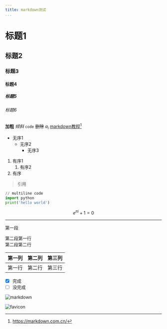 ```yaml
---
title: markdown测试
...
```



# 标题1

## 标题2

### 标题3

#### 标题4

##### 标题5

###### 标题6

**加粗** *倾斜* `code` ~~删除~~ $a_i$ [markdown教程](https://markdown.com.cn/)[^1]

* 无序1
  * 无序2
    * 无序3

1. 有序1
   1. 有序2
2. 有序

> 引用

```python
// multiline code
import python
print('hello world')
```

$$
e^{\pi i}+1=0
$$

---

第一段

第二段第一行  
第二段第二行

| 第一列 | 第二列 |第三列|
|:------|:------:|-----:|
| 第一行 | 第二行 |第三行|

- [x] 完成
- [ ] 没完成

![markdown](https://markdown.com.cn/hero.png "markdown")

![favicon](/img/favicon.ico "favicon")

[^1]: https://markdown.com.cn/